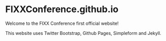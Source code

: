 # FIXXConference.github.io

Welcome to the FIXX Conference first official website!

This website uses Twitter Bootstrap, Github Pages, Simpleform and Jekyll.

